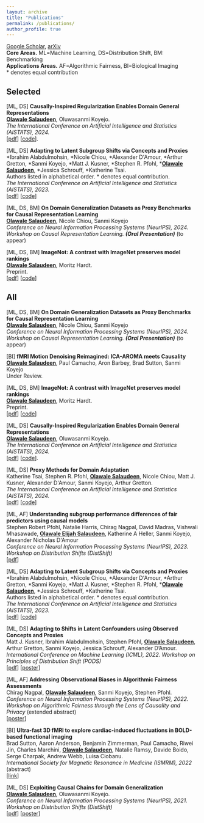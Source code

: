 ```yaml
---
layout: archive
title: "Publications"
permalink: /publications/
author_profile: true
---
```


[Google Scholar](https://scholar.google.com/citations?user=F-ytPfAAAAAJ&hl=en&oi=ao), [arXiv](https://arxiv.org/search/?query=Olawale+Salaudeen&searchtype=all&source=header)<br>
**Core Areas.** ML=Machine Learning, DS=Distribution Shift, BM: Benchmarking<br>
**Applications Areas.** AF=Algorithmic Fairness, BI=Biological Imaging<br>
\* denotes equal contribution

## Selected
[ML, DS] **Causally-Inspired Regularization Enables Domain General Representations**<br>
**<u>Olawale Salaudeen</u>**, Oluwasanmi Koyejo.<br>
*The International Conference on Artificial Intelligence and Statistics (AISTATS), 2024.*<br>
[[pdf](https://arxiv.org/pdf/2404.16277)] [[code](https://github.com/olawalesalaudeen/tcri)].

[ML, DS] **Adapting to Latent Subgroup Shifts via Concepts and Proxies**<br>
\*Ibrahim Alabdulmohsin, \*Nicole Chiou, \*Alexander D'Amour, \*Arthur Gretton, \*Sanmi Koyejo, \*Matt J. Kusner, \*Stephen R. Pfohl, \***<u>Olawale Salaudeen</u>**, \*Jessica Schrouff, \*Katherine Tsai.<br>
Authors listed in alphabetical order. \* denotes equal contribution.<br>
*The International Conference on Artificial Intelligence and Statistics (AISTATS), 2023.*<br>
[[pdf](https://proceedings.mlr.press/v206/alabdulmohsin23a/alabdulmohsin23a.pdf)] [[code](https://github.com/google-research/google-research/tree/master/latent_shift_adaptation)]

[ML, DS, BM] **On Domain Generalization Datasets as Proxy Benchmarks for Causal Representation Learning**<br>
**<u>Olawale Salaudeen</u>**, Nicole Chiou, Sanmi Koyejo<br>
*Conference on Neural Information Processing Systems (NeurIPS), 2024. Workshop on Causal Representation Learning.* ***(Oral Presentation)*** (to appear)<br>

[ML, DS, BM] **ImageNot: A contrast with ImageNet preserves model rankings**<br>
**<u>Olawale Salaudeen</u>**, Moritz Hardt.<br>
Preprint.<br>
[[pdf](https://arxiv.org/pdf/2404.02112.pdf)] [[code](https://github.com/olawalesalaudeen/imagenot)]

## All
[ML, DS, BM] **On Domain Generalization Datasets as Proxy Benchmarks for Causal Representation Learning**<br>
**<u>Olawale Salaudeen</u>**, Nicole Chiou, Sanmi Koyejo<br>
*Conference on Neural Information Processing Systems (NeurIPS), 2024. Workshop on Causal Representation Learning.* ***(Oral Presentation)*** (to appear)<br>

[BI] **fMRI Motion Denoising Reimagined: ICA-AROMA meets Causality**
**<u>Olawale Salaudeen</u>**, Paul Camacho, Aron Barbey, Brad Sutton, Sanmi Koyejo<br>
Under Review.<br>

[ML, DS, BM] **ImageNot: A contrast with ImageNet preserves model rankings**<br>
**<u>Olawale Salaudeen</u>**, Moritz Hardt.<br>
Preprint.<br>
[[pdf](https://arxiv.org/pdf/2404.02112.pdf)] [[code](https://github.com/olawalesalaudeen/imagenot)]

[ML, DS] **Causally-Inspired Regularization Enables Domain General Representations**<br>
**<u>Olawale Salaudeen</u>**, Oluwasanmi Koyejo.<br>
*The International Conference on Artificial Intelligence and Statistics (AISTATS), 2024.*<br>
[[pdf](https://arxiv.org/pdf/2404.16277)] [[code](https://github.com/olawalesalaudeen/tcri)].

[ML, DS] **Proxy Methods for Domain Adaptation**<br>
Katherine Tsai, Stephen R. Pfohl, **<u>Olawale Salaudeen</u>**, Nicole Chiou, Matt J. Kusner, Alexander D'Amour, Sanmi Koyejo, Arthur Gretton.<br>
*The International Conference on Artificial Intelligence and Statistics (AISTATS), 2024.*<br>
[[pdf](https://arxiv.org/pdf/2403.07442.pdf)] [[code](https://github.com/stair-lab/ProxyDA)]

[ML, AF] **Understanding subgroup performance differences of fair predictors using causal models**<br>
Stephen Robert Pfohl, Natalie Harris, Chirag Nagpal, David Madras, Vishwali Mhasawade, **<u>Olawale Elijah Salaudeen</u>**, Katherine A Heller, Sanmi Koyejo, Alexander Nicholas D'Amour<br>
*Conference on Neural Information Processing Systems (NeurIPS), 2023. Workshop on Distribution Shifts (DistShift)*<br>
[[pdf](https://openreview.net/pdf?id=Fd00jISBD0)]

[ML, DS] **Adapting to Latent Subgroup Shifts via Concepts and Proxies**<br>
\*Ibrahim Alabdulmohsin, \*Nicole Chiou, \*Alexander D'Amour, \*Arthur Gretton, \*Sanmi Koyejo, \*Matt J. Kusner, \*Stephen R. Pfohl, \***<u>Olawale Salaudeen</u>**, \*Jessica Schrouff, \*Katherine Tsai.<br>
Authors listed in alphabetical order. \* denotes equal contribution.<br>
*The International Conference on Artificial Intelligence and Statistics (AISTATS), 2023.*<br>
[[pdf](https://proceedings.mlr.press/v206/alabdulmohsin23a/alabdulmohsin23a.pdf)] [[code](https://github.com/google-research/google-research/tree/master/latent_shift_adaptation)]

[ML, DS] **Adapting to Shifts in Latent Confounders using Observed Concepts and Proxies**<br>
Matt J. Kusner, Ibrahim Alabdulmohsin, Stephen Pfohl, **<u>Olawale Salaudeen</u>**, Arthur Gretton, Sanmi Koyejo, Jessica Schrouff, Alexander D’Amour.<br>
*International Conference on Machine Learning (ICML), 2022. Workshop on Principles of Distribution Shift (PODS)*<br>
[[pdf](https://drive.google.com/file/d/1_itT_9SMeBRP_ScIxdrJ2Fi8HRoyfuVw/view?usp=sharing)] [[poster](/files/publications/posters/Neurips_22_PODS_latent_shifts.pdf)]

[ML, AF] **Addressing Observational Biases in Algorithmic Fairness Assessments**<br>
Chirag Nagpal, **<u>Olawale Salaudeen</u>**, Sanmi Koyejo, Stephen Pfohl.<br>
*Conference on Neural Information Processing Systems (NeurIPS), 2022. Workshop on Algorithmic Fairness through the Lens of Causality and Privacy* (extended abstract)<br>
[[poster](https://nips.cc/media/PosterPDFs/NeurIPS%202022/58452.png?t=1668451116.9552445)]

[BI] **Ultra-fast 3D fMRI to explore cardiac-induced fluctuations in BOLD-based functional imaging**<br>
Brad Sutton, Aaron Anderson, Benjamin Zimmerman, Paul Camacho, Riwei Jin, Charles Marchini, **<u>Olawale Salaudeen</u>**, Natalie Ramsy, Davide Boido, Serge Charpak, Andrew Webb, Luisa Ciobanu.<br>
*International Society for Magnetic Resonance in Medicine (ISMRM), 2022* (abstract)<br>
[[link](https://archive.ismrm.org/2022/2848.html)]

[ML, DS] **Exploiting Causal Chains for Domain Generalization**<br>
**<u>Olawale Salaudeen</u>**, Oluwasanmi Koyejo. <br>
*Conference on Neural Information Processing Systems (NeurIPS), 2021. Workshop on Distribution Shifts (DistShift)*<br>
[[pdf](https://openreview.net/pdf?id=IwpCCB_e1h)] [[poster](/files/publications/posters/Neurips_21_DistShift_exploiting_causal_chains.pdf)]

